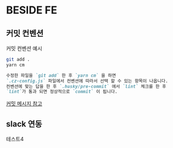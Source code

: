 # BESIDE FE


## 커밋 컨벤션

커밋 컨벤션 예시

```bash
git add .
yarn cm
```

```md
수정한 파일을 `git add` 한 후 `yarn cm` 을 하면
`.cz-config.js` 파일에서 컨벤션에 따라서 선택 할 수 있는 항목이 나옵니다.
컨벤션에 맞는 답을 한 후 `.husky/pre-commit` 에서 `lint` 체크를 한 후
`lint`가 통과 되면 정상적으로 `commit` 이 됩니다.
```

[커밋 메시지 참고](https://webruden.tistory.com/486)

## slack 연동
테스트4
